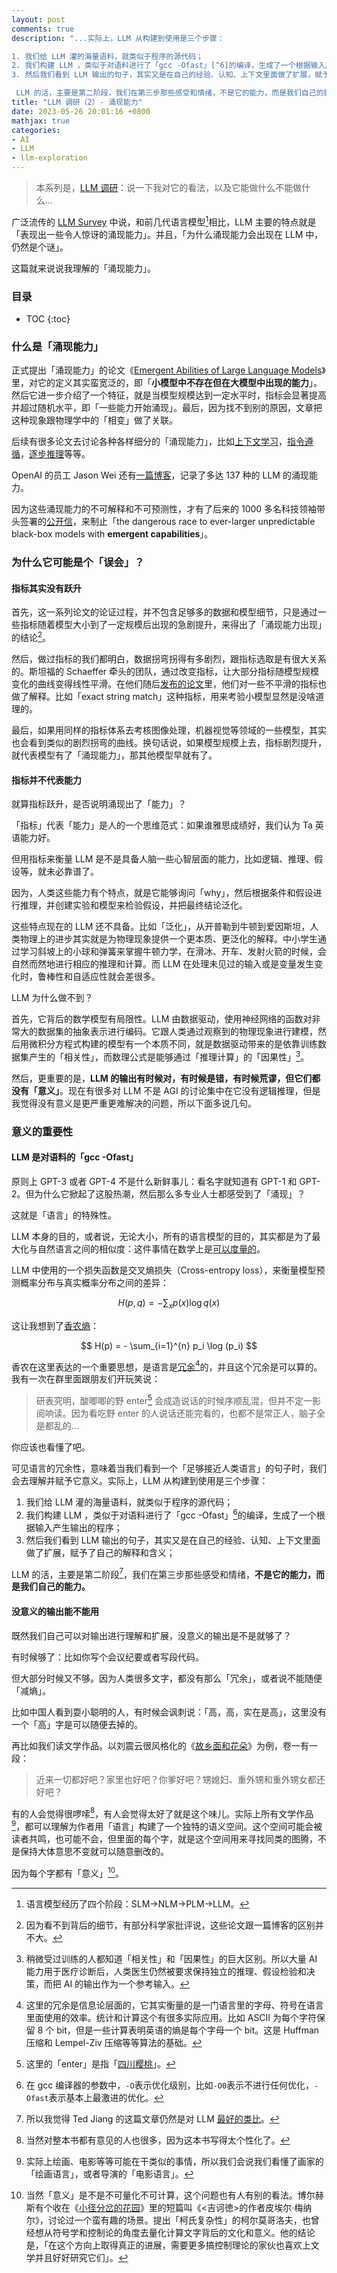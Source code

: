 ```yaml
---
layout: post
comments: true
description: "...实际上，LLM 从构建到使用是三个步骤：

1. 我们给 LLM 灌的海量语料，就类似于程序的源代码；
2. 我们构建 LLM ，类似于对语料进行了「gcc -Ofast」[^6]的编译，生成了一个根据输入产生输出的程序；
3. 然后我们看到 LLM 输出的句子，其实又是在自己的经验、认知、上下文里面做了扩展，赋予了自己的解释和含义；

 LLM 的活，主要是第二阶段，我们在第三步那些感受和情绪，不是它的能力，而是我们自己的能力..."
title: "LLM 调研（2）- 涌现能力"
date: 2023-05-26 20:01:16 +0800
mathjax: true
categories: 
- AI
- LLM
- llm-exploration
---
```


> 本系列是，[LLM 调研](/categories/llm-exploration/)：说一下我对它的看法，以及它能做什么不能做什么...

广泛流传的 [LLM Survey](https://github.com/RUCAIBox/LLMSurvey) 中说，和前几代语言模型[^1]相比，LLM 主要的特点就是「表现出一些令人惊讶的涌现能力」。并且，「为什么涌现能力会出现在 LLM 中，仍然是个谜」。

这篇就来说说我理解的「涌现能力」。

<h3>目录</h3>

- TOC
{:toc}

### 什么是「涌现能力」

正式提出「涌现能力」的论文《[Emergent Abilities of Large Language Models](https://arxiv.org/abs/2206.07682)》里，对它的定义其实蛮宽泛的，即「**小模型中不存在但在大模型中出现的能力**」。然后它进一步介绍了一个特征，就是当模型规模达到一定水平时，指标会显著提高并超过随机水平，即「一些能力开始涌现」。最后，因为找不到别的原因，文章把这种现象跟物理学中的「相变」做了关联。

后续有很多论文去讨论各种各样细分的「涌现能力」，比如[上下文学习](https://arxiv.org/abs/2005.14165)，[指令遵循](https://arxiv.org/abs/2109.01652)，[逐步推理](https://arxiv.org/abs/2201.11903)等等。

OpenAI 的员工 Jason Wei 还有[一篇博客](https://www.jasonwei.net/blog/emergence)，记录了多达 137 种的 LLM 的涌现能力。

因为这些涌现能力的不可解释和不可预测性，才有了后来的 1000 多名科技领袖带头签署的[公开信](https://futureoflife.org/open-letter/pause-giant-ai-experiments/)，来制止「the dangerous race to ever-larger unpredictable black-box models with **emergent capabilities**」。

### 为什么它可能是个「误会」？

#### 指标其实没有跃升

首先，这一系列论文的论证过程，并不包含足够多的数据和模型细节，只是通过一些指标随着模型大小到了一定规模后出现的急剧提升，来得出了「涌现能力出现」的结论[^2]。

然后，做过指标的我们都明白，数据拐弯拐得有多剧烈，跟指标选取是有很大关系的。斯坦福的 Schaeffer 牵头的团队，通过改变指标，让大部分指标随模型规模变化的曲线变得线性平滑。在他们随后[发布的论文](https://arxiv.org/abs/2304.15004)里，他们对一些不平滑的指标也做了解释。比如「exact string match」这种指标，用来考验小模型显然是没啥道理的。

最后，如果用同样的指标体系去考核图像处理，机器视觉等领域的一些模型，其实也会看到类似的剧烈拐弯的曲线。换句话说，如果模型规模上去，指标剧烈提升，就代表模型有了「涌现能力」，那其他模型早就有了。

#### 指标并不代表能力

就算指标跃升，是否说明涌现出了「能力」？

「指标」代表「能力」是人的一个思维范式：如果谁雅思成绩好，我们认为 Ta 英语能力好。

但用指标来衡量 LLM 是不是具备人脑一些心智层面的能力，比如逻辑、推理、假设等，就未必靠谱了。

因为，人类这些能力有个特点，就是它能够询问「why」，然后根据条件和假设进行推理，并创建实验和模型来检验假设，并把最终结论泛化。

这些特点现在的 LLM 还不具备。比如「泛化」，从开普勒到牛顿到爱因斯坦，人类物理上的进步其实就是为物理现象提供一个更本质、更泛化的解释。中小学生通过学习斜坡上的小球和弹簧来掌握牛顿力学，在滑冰、开车、发射火箭的时候，会自然而然地进行相应的推理和计算。而 LLM 在处理未见过的输入或是变量发生变化时，鲁棒性和自适应性就会差很多。

LLM 为什么做不到？

首先，它背后的数学模型有局限性。LLM 由数据驱动，使用神经网络的函数对非常大的数据集的抽象表示进行编码。它跟人类通过观察到的物理现象进行建模，然后用微积分方程式构建的模型有一个本质不同，就是数据驱动带来的是依靠训练数据集产生的「相关性」，而数理公式是能够通过「推理计算」的「因果性」[^3]。

然后，更重要的是，**LLM 的输出有时候对，有时候是错，有时候荒谬，但它们都没有「意义」**。现在有很多对 LLM 不是 AGI 的讨论集中在它没有逻辑推理，但是我觉得没有意义是更严重更难解决的问题，所以下面多说几句。

### 意义的重要性

#### LLM 是对语料的「gcc -Ofast」

原则上 GPT-3 或者 GPT-4 不是什么新鲜事儿：看名字就知道有 GPT-1 和 GPT-2。但为什么它掀起了这股热潮，然后那么多专业人士都感受到了「涌现」？

这就是「语言」的特殊性。

LLM 本身的目的，或者说，无论大小，所有的语言模型的目的，其实都是为了最大化与自然语言之间的相似度：这件事情在数学上是[可以度量的](https://en.wikipedia.org/wiki/Maximum_likelihood_estimation)。

LLM 中使用的一个损失函数是交叉熵损失（Cross-entropy loss），来衡量模型预测概率分布与真实概率分布之间的差异：

$$
H(p, q) = -\sum_{x} p(x) \log q(x)
$$

这让我想到了[香农熵](https://cs.stanford.edu/people/eroberts/courses/soco/projects/1999-00/information-theory/entropy_of_english_9.html)：

$$
H(p) = - \sum_{i=1}^{n} p_i \log (p_i)
$$

香农在这里表达的一个重要思想，是语言是[冗余](https://cs.stanford.edu/people/eroberts/courses/soco/projects/1999-00/information-theory/redundancy_5.html)[^4]的，并且这个冗余是可以算的。我有一次在群里面跟朋友们开玩笑说：

> 研表究明，酸唧唧的野 enter[^5] 会成造说话的时候序顺乱混，但并不定一影阅响读。因为看吃野 enter 的人说话还能完看的，也都不是常正人，脑子全是都乱的…

你应该也看懂了吧。

可见语言的冗余性，意味着当我们看到一个「足够接近人类语言」的句子时，我们会去理解并赋予它意义。实际上，LLM 从构建到使用是三个步骤：

1. 我们给 LLM 灌的海量语料，就类似于程序的源代码；
2. 我们构建 LLM ，类似于对语料进行了「gcc -Ofast」[^6]的编译，生成了一个根据输入产生输出的程序；
3. 然后我们看到 LLM 输出的句子，其实又是在自己的经验、认知、上下文里面做了扩展，赋予了自己的解释和含义；

 LLM 的活，主要是第二阶段[^7]，我们在第三步那些感受和情绪，**不是它的能力，而是我们自己的能力。**

#### 没意义的输出能不能用

既然我们自己可以对输出进行理解和扩展，没意义的输出是不是就够了？

有时候够了：比如你写个会议纪要或者写段代码。

但大部分时候又不够。因为人类很多文字，都没有那么「冗余」，或者说不能随便「减熵」。

比如中国人看到耍小聪明的人，有时候会讽刺说：「高，高，实在是高」，这里没有一个「高」字是可以随便去掉的。

再比如我们读文学作品。以刘震云很风格化的《[故乡面和花朵](https://book.douban.com/subject/1042830/)》为例，卷一有一段：

> 近来一切都好吧？家里也好吧？你爹好吧？甥媳妇、重外甥和重外甥女都还好吧？

有的人会觉得很啰嗦[^8]，有人会觉得太好了就是这个味儿。实际上所有文学作品[^9]，都可以理解为作者用「语言」构建了一个独特的语义空间。这个空间可能会被读者共鸣，也可能不会，但里面的每个字，就是这个空间用来寻找同类的图腾，不是保持大体意思不变就可以随意删改的。

因为每个字都有「意义」[^10]。

[^1]: 语言模型经历了四个阶段：SLM->NLM->PLM->LLM。
[^2]: 因为看不到背后的细节，有部分科学家批评说，这些论文跟一篇博客的区别并不大。
[^3]: 稍微受过训练的人都知道「相关性」和「因果性」的巨大区别。所以大量 AI 能力用于医疗诊断后，人类医生仍然被要求保持独立的推理、假设检验和决策，而把 AI 的输出作为一个参考输入。
[^4]: 这里的冗余是信息论层面的，它其实衡量的是一门语言里的字母、符号在语言里面使用的效率。统计和计算这个有很多实际应用。比如 ASCII 为每个字符保留 8 个 bit，但是一些计算表明英语的熵是每个字母一个 bit。这是 Huffman 压缩和 Lempel-Ziv 压缩等等算法的基础。
[^5]: 这里的「enter」是指「[四川樱桃](https://baike.baidu.com/item/%E5%9B%9B%E5%B7%9D%E6%A8%B1%E6%A1%83/8867475)」。
[^6]: 在 gcc 编译器的参数中，`-O`表示优化级别，比如`-O0`表示不进行任何优化，`-Ofast`表示基本上最激进的优化。
[^7]: 所以我觉得 Ted Jiang 的这篇文章仍然是对 LLM [最好的类比](https://www.newyorker.com/tech/annals-of-technology/chatgpt-is-a-blurry-jpeg-of-the-web)。
[^8]: 当然对整本书都有意见的人也很多，因为这本书写得太个性化了。
[^9]: 实际上绘画、电影等等可能在干类似的事情，所以我们会说我们看懂了画家的「绘画语言」，或者导演的「电影语言」。
[^10]: 当然「意义」是不是不可量化不可计算，这个问题也有人有别的看法。博尔赫斯有个收在《[小径分岔的花园](https://book.douban.com/subject/25796120/)》里的短篇叫《<吉诃徳>的作者皮埃尔·梅纳尔》，讨论过一个蛮有趣的场景。提出「柯氏复杂性」的柯尔莫哥洛夫，也曾经想从符号学和控制论的角度去量化计算文字背后的文化和意义。他的结论是，「在这个方向上取得真正的进展，需要更多搞控制理论的家伙也喜欢上文学并且好好研究它们」。